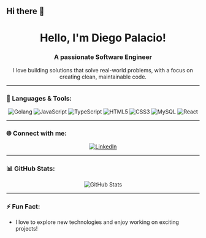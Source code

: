 ## Hi there 👋

<h1 align="center">Hello, I'm Diego Palacio!</h1>
<h3 align="center">A passionate Software Engineer</h3>

<p align="center">I love building solutions that solve real-world problems, with a focus on creating clean, maintainable code.</p>

---

### 🔧 Languages & Tools:
<p align="center">
  <img src="https://img.shields.io/badge/golang-%2323f.svg?style=for-the-badge&logo=go&logoColor=blue" alt="Golang"/>
  <img src="https://img.shields.io/badge/js-%23323330.svg?style=for-the-badge&logo=javascript&logoColor=%23F7DF1E" alt="JavaScript"/>
  <img src="https://img.shields.io/badge/ts-%23323330.svg?style=for-the-badge&logo=typescript&logoColor=blue" alt="TypeScript"/>
  <img src="https://img.shields.io/badge/html5-%23E34F26.svg?style=for-the-badge&logo=html5&logoColor=white" alt="HTML5"/>
  <img src="https://img.shields.io/badge/css3-%231572B6.svg?style=for-the-badge&logo=css3&logoColor=white" alt="CSS3"/>
  <img src="https://img.shields.io/badge/mysql-%2300f.svg?style=for-the-badge&logo=mysql&logoColor=white" alt="MySQL"/>
  <img src="https://img.shields.io/badge/react-%2320232a.svg?style=for-the-badge&logo=react&logoColor=%2361DAFB" alt="React"/>
</p>

---

### 🌐 Connect with me:
<p align="center">
  <a href="https://www.linkedin.com/in/diego-palacio-3687281b6/">
    <img src="https://img.shields.io/badge/-LinkedIn-090909?style=for-the-badge&logo=linkedin&logoColor=007BB6" alt="LinkedIn"/>
  </a>
</p>

---

### 📊 GitHub Stats:
<p align="center">
  <img src="https://github-profile-summary-cards.vercel.app/api/cards/stats?username=Palaciodiego008&theme=github_dark" alt="GitHub Stats"/>
</p>

---

### ⚡ Fun Fact:
- I love to explore new technologies and enjoy working on exciting projects!
